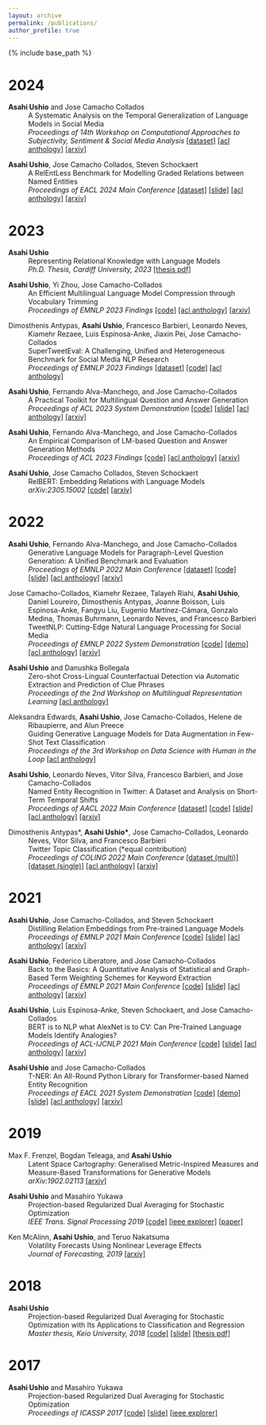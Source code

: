 ```yaml
---
layout: archive
permalink: /publications/
author_profile: true
---
```


{% include base_path %}

# 2024

<p style="margin-left: 40px; text-indent: -40px;">
<b>Asahi Ushio</b> and Jose Camacho Collados <br>
A Systematic Analysis on the Temporal Generalization of Language Models in Social Media <br>
<em>Proceedings of 14th Workshop on Computational Approaches to Subjectivity, Sentiment & Social Media Analysis</em> 
<a href="https://huggingface.co/datasets/tweettemposhift/tweet_temporal_shift">[dataset]</a>
<a href="https://aclanthology.org/2024.wassa-1.5/">[acl anthology]</a>
<a href="https://arxiv.org/abs/2405.13017">[arxiv]</a>
</p>


<p style="margin-left: 40px; text-indent: -40px;">
<b>Asahi Ushio</b>, Jose Camacho Collados, Steven Schockaert <br>
A RelEntLess Benchmark for Modelling Graded Relations between Named Entities <br>
<em>Proceedings of EACL 2024 Main Conference</em> 
<a href="https://huggingface.co/datasets/cardiffnlp/relentless">[dataset]</a>
<a href="https://asahiushio.com/publications/202403eaclrelentless-240821041042-1ac2c546.pdf">[slide]</a>
<a href="https://aclanthology.org/2021.acl-long.280">[acl anthology]</a>
<a href="https://arxiv.org/abs/2305.15002">[arxiv]</a>
</p>


# 2023

<p style="margin-left: 40px; text-indent: -40px;">
<b>Asahi Ushio</b> <br>
Representing Relational Knowledge with Language Models <br>
 <em>Ph.D. Thesis, Cardiff University, 2023</em>
<a href="https://orca.cardiff.ac.uk/id/eprint/168141/1/thesis_clean.pdf">[thesis pdf]</a>
</p>


<p style="margin-left: 40px; text-indent: -40px;">
<b>Asahi Ushio</b>, Yi Zhou, Jose Camacho-Collados <br>
An Efficient Multilingual Language Model Compression through Vocabulary Trimming <br>
 <em>Proceedings of EMNLP 2023 Findings</em>
<a href="https://github.com/asahi417/lm-vocab-trimmer">[code]</a>
<a href="https://aclanthology.org/2023.findings-emnlp.981">[acl anthology]</a>
<a href="https://arxiv.org/abs/2305.15020">[arxiv]</a>
</p>


<p style="margin-left: 40px; text-indent: -40px;">
Dimosthenis Antypas, <b>Asahi Ushio</b>, Francesco Barbieri, Leonardo Neves, Kiamehr Rezaee, Luis Espinosa-Anke, Jiaxin Pei, Jose Camacho-Collados<br>
SuperTweetEval: A Challenging, Unified and Heterogeneous Benchmark for Social Media NLP Research <br>
 <em>Proceedings of EMNLP 2023 Findings</em>
<a href="https://huggingface.co/datasets/cardiffnlp/super_tweeteval">[dataset]</a>
<a href="https://github.com/cardiffnlp/super-tweeteval">[code]</a>
<a href="https://aclanthology.org/2023.findings-emnlp.838/">[acl anthology]</a>
</p>


<p style="margin-left: 40px; text-indent: -40px;">
<b>Asahi Ushio</b>, Fernando Alva-Manchego, and Jose Camacho-Collados <br>
A Practical Toolkit for Multilingual Question and Answer Generation <br>
 <em>Proceedings of ACL 2023 System Demonstration </em>
<a href="https://github.com/asahi417/lm-question-generation">[code]</a>
<a href="https://asahiushio.com/publications/2023-07aclapracticaltoolkitformultilingualquestionandanswergeneration-230526175017-9ad1eb0f.pdf">[slide]</a>
<a href="https://aclanthology.org/2023.acl-demo.8/">[acl anthology]</a>
<a href="https://arxiv.org/abs/2305.17416">[arxiv]</a>
</p>


<p style="margin-left: 40px; text-indent: -40px;">
<b>Asahi Ushio</b>, Fernando Alva-Manchego, and Jose Camacho-Collados <br>
An Empirical Comparison of LM-based Question and Answer Generation Methods <br>
 <em>Proceedings of ACL 2023 Findings </em>
<a href="https://github.com/asahi417/lm-question-generation">[code]</a>
<a href="https://aclanthology.org/2023.findings-acl.899/">[acl anthology]</a>
<a href="https://arxiv.org/abs/2305.17002">[arxiv]</a>
</p>


<p style="margin-left: 40px; text-indent: -40px;">
<b>Asahi Ushio</b>, Jose Camacho Collados, Steven Schockaert <br>
RelBERT: Embedding Relations with Language Models <br>
 <em>arXiv:2305.15002</em>
<a href="https://github.com/asahi417/relbert">[code]</a>
<a href="https://arxiv.org/abs/2310.00299">[arxiv]</a>
</p>


# 2022


<p style="margin-left: 40px; text-indent: -40px;">
<b>Asahi Ushio</b>, Fernando Alva-Manchego, and Jose Camacho-Collados <br>
Generative Language Models for Paragraph-Level Question Generation: A Unified Benchmark and Evaluation <br>
 <em>Proceedings of EMNLP 2022 Main Conference </em>
<a href="https://github.com/asahi417/lm-question-generation/blob/master/QG_BENCH.md">[dataset]</a>
<a href="https://github.com/asahi417/lm-question-generation">[code]</a>
<a href="https://asahiushio.com/publications/202212emnlpqg2-221210121802-1a8fe2f0.pdf">[slide]</a>
<a href="https://aclanthology.org/2022.emnlp-main.42/">[acl anthology]</a>
<a href="https://arxiv.org/abs/2210.03992">[arxiv]</a>
</p>


<p style="margin-left: 40px; text-indent: -40px;">
Jose Camacho-Collados, Kiamehr Rezaee, Talayeh Riahi, <b>Asahi Ushio</b>, Daniel Loureiro, Dimosthenis Antypas, Joanne Boisson, Luis Espinosa-Anke, Fangyu Liu, Eugenio Martínez-Cámara, Gonzalo Medina, Thomas Buhrmann, Leonardo Neves, and Francesco Barbieri  <br>
TweetNLP: Cutting-Edge Natural Language Processing for Social Media <br>
 <em>Proceedings of EMNLP 2022 System Demonstration</em>
<a href="https://github.com/cardiffnlp/tweetnlp">[code]</a>
<a href="https://tweetnlp.org/">[demo]</a>
<a href="https://aclanthology.org/2022.emnlp-demos.5/">[acl anthology]</a>
<a href="https://arxiv.org/abs/2206.14774">[arxiv]</a>
</p>

<p style="margin-left: 40px; text-indent: -40px;">
<b>Asahi Ushio</b> and Danushka Bollegala <br>
Zero-shot Cross-Lingual Counterfactual Detection via Automatic Extraction and Prediction of Clue Phrases <br>
 <em>Proceedings of the 2nd Workshop on Multilingual Representation Learning </em>
<a href="https://aclanthology.org/2022.mrl-1.3/">[acl anthology]</a>
</p>

<p style="margin-left: 40px; text-indent: -40px;">
Aleksandra Edwards, <b>Asahi Ushio</b>, Jose Camacho-Collados, Helene de Ribaupierre, and Alun Preece <br>
Guiding Generative Language Models for Data Augmentation in Few-Shot Text Classification <br>
 <em>Proceedings of the 3rd Workshop on Data Science with Human in the Loop</em>
<a href="https://aclanthology.org/2022.dash-1.8/">[acl anthology]</a>
</p>

<p style="margin-left: 40px; text-indent: -40px;">
<b>Asahi Ushio</b>, Leonardo Neves, Vitor Silva, Francesco Barbieri, and Jose Camacho-Collados <br>
Named Entity Recognition in Twitter: A Dataset and Analysis on Short-Term Temporal Shifts <br>
 <em>Proceedings of AACL 2022 Main Conference</em>
<a href="https://huggingface.co/datasets/tner/tweetner7">[dataset]</a>
<a href="https://github.com/asahi417/tner/tree/master/examples/tweetner7_paper">[code]</a>
<a href="https://asahiushio.com/publications/202211aacltwitterner7-221027024325-ee319d8e.pdf">[slide]</a>
<a href="https://aclanthology.org/2022.aacl-main.25/">[acl anthology]</a>
<a href="https://arxiv.org/abs/2210.03797">[arxiv]</a>
</p>

<p style="margin-left: 40px; text-indent: -40px;">
Dimosthenis Antypas*, <b>Asahi Ushio*</b>, Jose Camacho-Collados, Leonardo Neves, Vitor Silva, and Francesco Barbieri <br>
Twitter Topic Classification (*equal contribution)<br>
 <em>Proceedings of COLING 2022 Main Conference</em>
<a href="https://huggingface.co/datasets/cardiffnlp/tweet_topic_multi">[dataset (multi)]</a>
<a href="https://huggingface.co/datasets/cardiffnlp/tweet_topic_single">[dataset (single)]</a>
<a href="https://aclanthology.org/2022.coling-1.299/">[acl anthology]</a>
<a href="https://arxiv.org/abs/2209.09824">[arxiv]</a>
</p>


# 2021

<p style="margin-left: 40px; text-indent: -40px;">
<b>Asahi Ushio</b>, Jose Camacho-Collados, and Steven Schockaert <br>
Distilling Relation Embeddings from Pre-trained Language Models  <br>
 <em>Proceedings of EMNLP 2021 Main Conference</em>
<a href="https://github.com/asahi417/relbert">[code]</a>
<a href="https://asahiushio.com/publications/202111emnlprelbert-211224171115.pdf">[slide]</a>
<a href="https://aclanthology.org/2021.emnlp-main.712">[acl anthology]</a>
<a href="https://arxiv.org/abs/2110.15705">[arxiv]</a>
</p>

<p style="margin-left: 40px; text-indent: -40px;">
<b>Asahi Ushio</b>, Federico Liberatore, and Jose Camacho-Collados <br>
Back to the Basics: A Quantitative Analysis of Statistical and Graph-Based Term Weighting Schemes for Keyword Extraction <br>
 <em>Proceedings of EMNLP 2021 Main Conference</em>
<a href="https://github.com/asahi417/kex">[code]</a>
<a href="https://asahiushio.com/publications/202111emnlpbacktobasics-211224170946.pdf">[slide]</a>
<a href="https://aclanthology.org/2021.emnlp-main.638">[acl anthology]</a>
<a href="https://arxiv.org/abs/2104.08028">[arxiv]</a>
</p>

<p style="margin-left: 40px; text-indent: -40px;">
<b>Asahi Ushio</b>, Luis Espinosa-Anke, Steven Schockaert, and Jose Camacho-Collados <br>
BERT is to NLP what AlexNet is to CV: Can Pre-Trained Language Models Identify Analogies? <br>
 <em>Proceedings of ACL-IJCNLP 2021 Main Conference</em>
<a href="https://github.com/asahi417/analogy-language-model">[code]</a>
<a href="https://asahiushio.com/publications/202108aclanalogylm-211224170522.pdf">[slide]</a>
<a href="https://aclanthology.org/2021.acl-long.280">[acl anthology]</a>
<a href="https://arxiv.org/abs/2105.04949">[arxiv]</a>
</p>

<p style="margin-left: 40px; text-indent: -40px;">
<b>Asahi Ushio</b> and Jose Camacho-Collados <br>
T-NER: An All-Round Python Library for Transformer-based Named Entity Recognition <br>
 <em>Proceedings of EACL 2021 System Demonstration</em>
<a href="https://github.com/asahi417/tner">[code]</a>
<a href="https://huggingface.co/spaces/tner/NER">[demo]</a>
<a href="https://asahiushio.com/publications/202104eacltner-211224170032.pdf">[slide]</a>
<a href="https://www.aclweb.org/anthology/2021.eacl-demos.7">[acl anthology]</a>
<a href="https://arxiv.org/abs/2209.12616">[arxiv]</a>
</p>

# 2019

<p style="margin-left: 40px; text-indent: -40px;">
Max F. Frenzel, Bogdan Teleaga, and <b>Asahi Ushio</b> <br>
Latent Space Cartography: Generalised Metric-Inspired Measures and Measure-Based Transformations for Generative Models <br>
<em>arXiv:1902.02113</em>
<a href="https://arxiv.org/pdf/1902.02113">[arxiv]</a>
</p>


<p style="margin-left: 40px; text-indent: -40px;">
<b>Asahi Ushio</b> and Masahiro Yukawa <br>
Projection-based Regularized Dual Averaging for Stochastic Optimization <br>
 <em>IEEE Trans. Signal Processing 2019</em>
<a href="https://github.com/asahi417/StochasticOptimizers">[code]</a>
<a href="https://ieeexplore.ieee.org/abstract/document/8680689">[ieee explorer]</a>
<a href="https://asahiushio.com/publications/2019_tsp_pda.pdf">[paper]</a>
</p>


<p style="margin-left: 40px; text-indent: -40px;">
Ken McAlinn, <b>Asahi Ushio</b>, and Teruo Nakatsuma <br>
Volatility Forecasts Using Nonlinear Leverage Effects <br>
 <em>Journal of Forecasting, 2019</em>
<a href="https://arxiv.org/abs/1605.06482">[arxiv]</a>
</p>


# 2018

<p style="margin-left: 40px; text-indent: -40px;">
<b>Asahi Ushio</b><br>
Projection-based Regularized Dual Averaging for Stochastic Optimization with Its Applications to Classification and Regression <br>
 <em>Master thesis, Keio University, 2018</em>
<a href="https://github.com/asahi417/StochasticOptimizers">[code]</a>
<a href="https://asahiushio.com/publications/201712-keio-university-projectionbased-regularized-dual-averaging-for-stochastic-optimization-with-its-applications-to-classification-and-regression">[slide]</a>
<a href="https://asahiushio.com/publications/2017_master_thesis.pdf">[thesis pdf]</a>
</p>


# 2017

<p style="margin-left: 40px; text-indent: -40px;">
<b>Asahi Ushio</b> and Masahiro Yukawa <br>
Projection-based Regularized Dual Averaging for Stochastic Optimization <br>
 <em>Proceedings of ICASSP 2017</em>
<a href="https://github.com/asahi417/StochasticOptimizers">[code]</a>
<a href="https://asahiushio.com/publications/201703-icassp-projectionbased-dual-averaging-for-stochastic-sparse-optimization">[slide]</a>
<a href="https://ieeexplore.ieee.org/abstract/document/7952568">[ieee explorer]</a>
</p>
